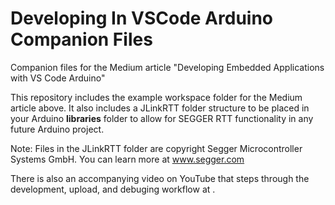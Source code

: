 # Developing In VSCode Arduino Companion Files
Companion files for the Medium article "Developing Embedded Applications with VS Code Arduino"

This repository includes the example workspace folder for the Medium article above. It also includes a JLinkRTT folder structure to be placed in your Arduino **libraries** folder to allow for SEGGER RTT functionality in any future Arduino project.

Note: Files in the JLinkRTT folder are copyright Segger Microcontroller Systems GmbH. 
You can learn more at www.segger.com

There is also an accompanying video on YouTube that steps through the development, upload, and debuging workflow at .
